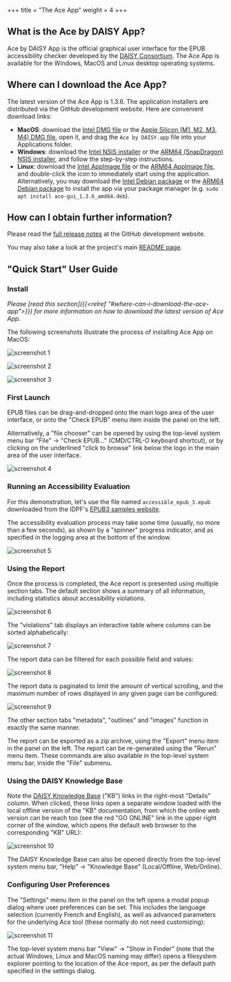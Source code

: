 +++
title = "The Ace App"
weight = 4
+++

## What is the Ace by DAISY App?

Ace by DAISY App is the official graphical user interface for the EPUB accessibility checker developed by the [DAISY Consortium](http://daisy.org). The Ace App is available for the Windows, MacOS and Linux desktop operating systems.

## Where can I download the Ace App?

The latest version of the Ace App is 1.3.6. The application installers are distributed via the GitHub development website. Here are convenient download links:

* **MacOS**: download the [Intel DMG file](https://github.com/daisy/ace-gui/releases/download/v1.3.6/Ace.by.DAISY-1.3.6.dmg) or the [Apple Silicon (M1, M2, M3, M4) DMG file](https://github.com/daisy/ace-gui/releases/download/v1.3.6/Ace.by.DAISY-1.3.6-arm64.dmg), open it, and drag the `Ace by DAISY.app` file into your Applications folder.
* **Windows**: download the [Intel NSIS installer](https://github.com/daisy/ace-gui/releases/download/v1.3.6/Ace.by.DAISY.Setup.1.3.6.exe) or the [ARM64 (SnapDragon) NSIS installer](https://github.com/daisy/ace-gui/releases/download/v1.3.6/Ace.by.DAISY.Setup.1.3.6-arm64.exe), and follow the step-by-step instructions.
* **Linux**: download the [Intel AppImage file](https://github.com/daisy/ace-gui/releases/download/v1.3.6/Ace.by.DAISY-1.3.6.AppImage) or the [ARM64 AppImage file](https://github.com/daisy/ace-gui/releases/download/v1.3.6/Ace.by.DAISY-1.3.6-arm64.AppImage), and double-click the icon to immediately start using the application. Alternatively, you may download the [Intel Debian package](https://github.com/daisy/ace-gui/releases/download/v1.3.6/ace-gui_1.3.6_amd64.deb) or the [ARM64 Debian package](https://github.com/daisy/ace-gui/releases/download/v1.3.6/ace-gui_1.3.6_arm64.deb) to install the app via your package manager (e.g. `sudo apt install ace-gui_1.3.6_amd64.deb`).

## How can I obtain further information?

Please read the [full release notes](https://github.com/daisy/ace-gui/releases/tag/v1.3.6) at the GitHub development website.

You may also take a look at the project's main [README page](https://github.com/daisy/ace-gui/blob/master/README.md).

## "Quick Start" User Guide

### Install

_Please [read this section]({{<relref "#where-can-i-download-the-ace-app">}}) for more information on how to download the latest version of Ace App._

The following screenshots illustrate the process of installing Ace App on MacOS:

![screenshot 1](https://raw.githubusercontent.com/daisy/ace-gui/master/doc/AceApp1.png)

![screenshot 2](https://raw.githubusercontent.com/daisy/ace-gui/master/doc/AceApp2.png)

![screenshot 3](https://raw.githubusercontent.com/daisy/ace-gui/master/doc/AceApp3.png)

### First Launch

EPUB files can be drag-and-dropped onto the main logo area of the user interface, or onto the "Check EPUB" menu item inside the panel on the left.

Alternatively, a "file chooser" can be opened by using the top-level system menu bar "File" -> "Check EPUB..." (CMD/CTRL-O keyboard shortcut), or by clicking on the underlined "click to browse" link below the logo in the main area of the user interface.

![screenshot 4](https://raw.githubusercontent.com/daisy/ace-gui/master/doc/AceApp4.png)

### Running an Accessibility Evaluation

For this demonstration, let's use the file named `accessible_epub_3.epub` downloaded from the IDPF's [EPUB3 samples website](http://idpf.github.io/epub3-samples/30/samples.html).

The accessibility evaluation process may take some time (usually, no more than a few seconds), as shown by a "spinner" progress indicator, and as specified in the logging area at the bottom of the window.

![screenshot 5](https://raw.githubusercontent.com/daisy/ace-gui/master/doc/AceApp5.png)

### Using the Report

Once the process is completed, the Ace report is presented using multiple section tabs. The default section shows a summary of all information, including statistics about accessibility violations.

![screenshot 6](https://raw.githubusercontent.com/daisy/ace-gui/master/doc/AceApp6.png)

The "violations" tab displays an interactive table where columns can be sorted alphabetically:

![screenshot 7](https://raw.githubusercontent.com/daisy/ace-gui/master/doc/AceApp7.png)

The report data can be filtered for each possible field and values:

![screenshot 8](https://raw.githubusercontent.com/daisy/ace-gui/master/doc/AceApp8.png)

The report data is paginated to limit the amount of vertical scrolling, and the maximum number of rows displayed in any given page can be configured:

![screenshot 9](https://raw.githubusercontent.com/daisy/ace-gui/master/doc/AceApp9.png)

The other section tabs "metadata", "outlines" and "images" function in exactly the same manner.

The report can be exported as a zip archive, using the "Export" menu item in the panel on the left. The report can be re-generated using the "Rerun" menu item. These commands are also available in the top-level system menu bar, inside the "File" submenu.

### Using the DAISY Knowledge Base

Note the [DAISY Knowledge Base](http://kb.daisy.org/publishing/docs/) ("KB") links in the right-most "Details" column. When clicked, these links open a separate window loaded with the local offline version of the "KB" documentation, from which the online web version can be reach too (see the red "GO ONLINE" link in the upper right corner of the window, which opens the default web browser to the corresponding "KB" URL):

![screenshot 10](https://raw.githubusercontent.com/daisy/ace-gui/master/doc/AceApp10.png)

The DAISY Knowledge Base can also be opened directly from the top-level system menu bar, "Help" -> "Knowledge Base" (Local/Offline, Web/Online).

### Configuring User Preferences

The "Settings" menu item in the panel on the left opens a modal popup dialog where user preferences can be set. This includes the language selection (currently French and English), as well as advanced parameters for the underlying Ace tool (these normally do not need customizing):

![screenshot 11](https://raw.githubusercontent.com/daisy/ace-gui/master/doc/AceApp11.png)

The top-level system menu bar "View" -> "Show in Finder" (note that the actual Windows, Linux and MacOS naming may differ) opens a filesystem explorer pointing to the location of the Ace report, as per the default path specified in the settings dialog.
